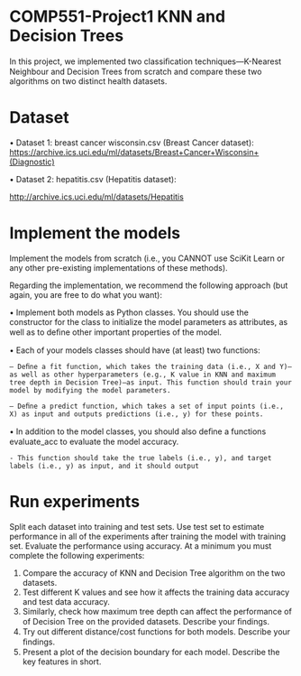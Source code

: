 # COMP551-Project1 KNN and Decision Trees
In this project, we implemented two classiﬁcation techniques—K-Nearest Neighbour and Decision Trees from scratch and compare these two algorithms on two distinct health datasets.

# Dataset
• Dataset 1: breast cancer wisconsin.csv (Breast Cancer dataset):
https://archive.ics.uci.edu/ml/datasets/Breast+Cancer+Wisconsin+(Diagnostic)

• Dataset 2: hepatitis.csv (Hepatitis dataset):

http://archive.ics.uci.edu/ml/datasets/Hepatitis

# Implement the models
Implement the models from scratch (i.e., you CANNOT use SciKit Learn or any other pre-existing implementations of these methods).

Regarding the implementation, we recommend the following approach (but again, you are free to do what you want):

• Implement both models as Python classes. You should use the constructor for the class to initialize the model parameters as attributes, as well as to deﬁne other important properties of the model.

• Each of your models classes should have (at least) two functions:

    – Deﬁne a fit function, which takes the training data (i.e., X and Y)—as well as other hyperparameters (e.g., K value in KNN and maximum tree depth in Decision Tree)—as input. This function should train your model by modifying the model parameters.
    
    – Deﬁne a predict function, which takes a set of input points (i.e., X) as input and outputs predictions (i.e., y) for these points.
    
• In addition to the model classes, you should also deﬁne a functions evaluate_acc to evaluate the model accuracy.
    
    - This function should take the true labels (i.e., y), and target labels (i.e., y) as input, and it should output 
    
# Run experiments
Split each dataset into training and test sets. Use test set to estimate performance in all of the experiments after training the model with training set. Evaluate the performance using accuracy. At a minimum you must complete the following experiments:

  1. Compare the accuracy of KNN and Decision Tree algorithm on the two datasets.
  2. Test different K values and see how it affects the training data accuracy and test data accuracy.
  3. Similarly, check how maximum tree depth can affect the performance of of Decision Tree on the provided datasets. Describe your ﬁndings.
  4. Try out different distance/cost functions for both models. Describe your ﬁndings.
  5. Present a plot of the decision boundary for each model. Describe the key features in short.
